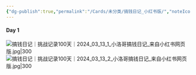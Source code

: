 ```yaml
---
{"dg-publish":true,"permalink":"/Cards/未分类/搞钱日记_小红书版/","noteIcon":1,"created":"2024-04-03","updated":"2024-04-11"}
---
```


#### Day 1
![搞钱日记｜挑战记录100天｜2024_03_13_1_小洛哥搞钱日记_来自小红书网页版.jpg|300](http://img.xlg.life/images/202404101616825.jpg)
![搞钱日记｜挑战记录100天｜2024_03_13_2_小洛哥搞钱日记_来自小红书网页版.jpg|300](http://img.xlg.life/images/202404101616418.jpg)



